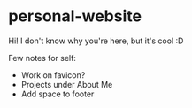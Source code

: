 # personal-website
Hi! I don't know why you're here, but it's cool :D

Few notes for self:
- Work on favicon?
- Projects under About Me
- Add space to footer